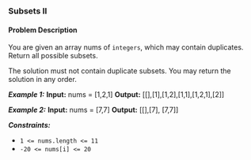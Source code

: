 ### Subsets II

#### Problem Description

You are given an array nums of `integers`, which may contain duplicates. Return all possible subsets.

The solution must not contain duplicate subsets. You may return the solution in any order.

**_Example 1:_**
**Input:** nums = [1,2,1]
**Output:** [[],[1],[1,2],[1,1],[1,2,1],[2]]

**_Example 2:_**
**Input:** nums = [7,7]
**Output:** [[],[7], [7,7]]

**_Constraints:_**

- `1 <= nums.length <= 11`
- `-20 <= nums[i] <= 20`
